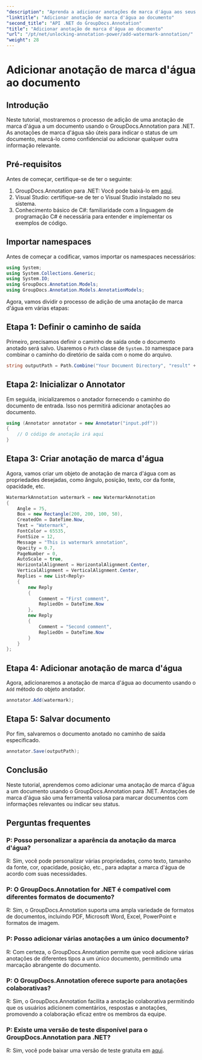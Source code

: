 ```yaml
---
"description": "Aprenda a adicionar anotações de marca d'água aos seus documentos sem esforço usando o GroupDocs.Annotation para .NET. Aumente a clareza e a segurança dos seus documentos."
"linktitle": "Adicionar anotação de marca d'água ao documento"
"second_title": "API .NET do GroupDocs.Annotation"
"title": "Adicionar anotação de marca d'água ao documento"
"url": "/pt/net/unlocking-annotation-power/add-watermark-annotation/"
"weight": 28
---
```


# Adicionar anotação de marca d'água ao documento

## Introdução
Neste tutorial, mostraremos o processo de adição de uma anotação de marca d'água a um documento usando o GroupDocs.Annotation para .NET. As anotações de marca d'água são úteis para indicar o status de um documento, marcá-lo como confidencial ou adicionar qualquer outra informação relevante.

## Pré-requisitos

Antes de começar, certifique-se de ter o seguinte:

1. GroupDocs.Annotation para .NET: Você pode baixá-lo em [aqui](https://releases.groupdocs.com/annotation/net/).
2. Visual Studio: certifique-se de ter o Visual Studio instalado no seu sistema.
3. Conhecimento básico de C#: familiaridade com a linguagem de programação C# é necessária para entender e implementar os exemplos de código.

## Importar namespaces

Antes de começar a codificar, vamos importar os namespaces necessários:

```csharp
using System;
using System.Collections.Generic;
using System.IO;
using GroupDocs.Annotation.Models;
using GroupDocs.Annotation.Models.AnnotationModels;
```

Agora, vamos dividir o processo de adição de uma anotação de marca d'água em várias etapas:

## Etapa 1: Definir o caminho de saída

Primeiro, precisamos definir o caminho de saída onde o documento anotado será salvo. Usaremos o `Path` classe de `System.IO` namespace para combinar o caminho do diretório de saída com o nome do arquivo.

```csharp
string outputPath = Path.Combine("Your Document Directory", "result" + Path.GetExtension("input.pdf"));
```

## Etapa 2: Inicializar o Annotator

Em seguida, inicializaremos o anotador fornecendo o caminho do documento de entrada. Isso nos permitirá adicionar anotações ao documento.

```csharp
using (Annotator annotator = new Annotator("input.pdf"))
{
    // O código de anotação irá aqui
}
```

## Etapa 3: Criar anotação de marca d'água

Agora, vamos criar um objeto de anotação de marca d'água com as propriedades desejadas, como ângulo, posição, texto, cor da fonte, opacidade, etc.

```csharp
WatermarkAnnotation watermark = new WatermarkAnnotation
{
    Angle = 75,
    Box = new Rectangle(200, 200, 100, 50),
    CreatedOn = DateTime.Now,
    Text = "Watermark",
    FontColor = 65535,
    FontSize = 12,
    Message = "This is watermark annotation",
    Opacity = 0.7,
    PageNumber = 0,
    AutoScale = true,
    HorizontalAlignment = HorizontalAlignment.Center,
    VerticalAlignment = VerticalAlignment.Center,
    Replies = new List<Reply>
    {
        new Reply
        {
            Comment = "First comment",
            RepliedOn = DateTime.Now
        },
        new Reply
        {
            Comment = "Second comment",
            RepliedOn = DateTime.Now
        }
    }
};
```

## Etapa 4: Adicionar anotação de marca d'água

Agora, adicionaremos a anotação de marca d'água ao documento usando o `Add` método do objeto anotador.

```csharp
annotator.Add(watermark);
```

## Etapa 5: Salvar documento

Por fim, salvaremos o documento anotado no caminho de saída especificado.

```csharp
annotator.Save(outputPath);
```

## Conclusão

Neste tutorial, aprendemos como adicionar uma anotação de marca d'água a um documento usando o GroupDocs.Annotation para .NET. Anotações de marca d'água são uma ferramenta valiosa para marcar documentos com informações relevantes ou indicar seu status.

## Perguntas frequentes

### P: Posso personalizar a aparência da anotação da marca d'água?

R: Sim, você pode personalizar várias propriedades, como texto, tamanho da fonte, cor, opacidade, posição, etc., para adaptar a marca d'água de acordo com suas necessidades.

### P: O GroupDocs.Annotation for .NET é compatível com diferentes formatos de documento?

R: Sim, o GroupDocs.Annotation suporta uma ampla variedade de formatos de documentos, incluindo PDF, Microsoft Word, Excel, PowerPoint e formatos de imagem.

### P: Posso adicionar várias anotações a um único documento?

R: Com certeza, o GroupDocs.Annotation permite que você adicione várias anotações de diferentes tipos a um único documento, permitindo uma marcação abrangente do documento.

### P: O GroupDocs.Annotation oferece suporte para anotações colaborativas?

R: Sim, o GroupDocs.Annotation facilita a anotação colaborativa permitindo que os usuários adicionem comentários, respostas e anotações, promovendo a colaboração eficaz entre os membros da equipe.

### P: Existe uma versão de teste disponível para o GroupDocs.Annotation para .NET?

R: Sim, você pode baixar uma versão de teste gratuita em [aqui](https://releases.groupdocs.com/).